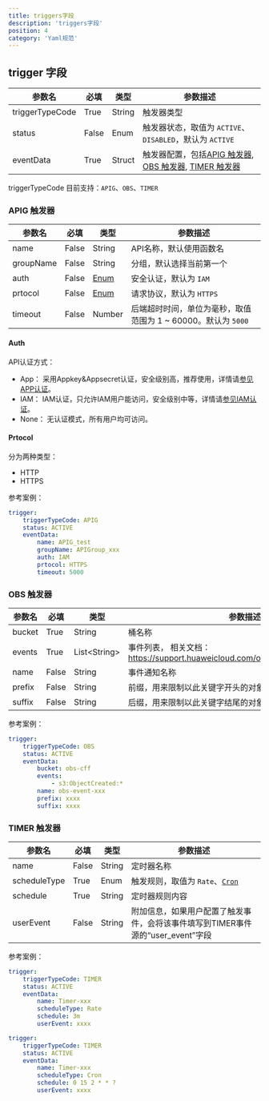 ```yaml
---
title: triggers字段
description: 'triggers字段'
position: 4
category: 'Yaml规范'
---
```


## trigger 字段

| 参数名    | 必填  | 类型   | 参数描述                                                                                                                                                                                                                   |
| --------- | ----- | ------ | -------------------------------------------------------------------------------------------------------------------------------------------------------------------------------------------------------------------------- |
| triggerTypeCode    | True  | String | 触发器类型 |
| status      | False  | Enum   | 触发器状态，取值为 `ACTIVE`、`DISABLED`，默认为 `ACTIVE` |   
| eventData    | True  | Struct | 触发器配置，包括[APIG 触发器](#apig-触发器), [OBS 触发器](#obs-触发器), [TIMER 触发器](#timer-触发器)|

triggerTypeCode 目前支持：`APIG`、`OBS`、`TIMER`


### APIG 触发器

| 参数名            | 必填 | 类型              | 参数描述                    |
| ----------------- | ---- | ----------------- | --------------------------------------------- |
| name              | False | String            | API名称，默认使用函数名             |
| groupName         | False | String           | 分组，默认选择当前第一个                   |
| auth              | False | [Enum](#auth)           | 安全认证，默认为 `IAM`                    |
| prtocol           | False | [Enum](#prtocol)           | 请求协议，默认为 `HTTPS`                    |
| timeout           | False | Number           | 后端超时时间，单位为毫秒，取值范围为 1 ~ 60000。默认为 `5000`      |

#### Auth
API认证方式：

- App： 采用Appkey&Appsecret认证，安全级别高，推荐使用，详情请[参见APP认证](https://support.huaweicloud.com/devg-apig/apig-dev-180907066.html)。
- IAM： IAM认证，只允许IAM用户能访问，安全级别中等，详情请[参见IAM认证](https://support.huaweicloud.com/devg-apig/apig-dev-180307020.html)。
- None： 无认证模式，所有用户均可访问。

#### Prtocol
分为两种类型：

- HTTP
- HTTPS

参考案例：

```yaml
trigger:
    triggerTypeCode: APIG
    status: ACTIVE
    eventData:
        name: APIG_test
        groupName: APIGroup_xxx
        auth: IAM
        prtocol: HTTPS
        timeout: 5000
```

### OBS 触发器

| 参数名            | 必填 | 类型              | 参数描述                    |
| ----------------- | ---- | ----------------- | --------------------------------------------- |
| bucket            | True | String            | 桶名称                                                     |
| events            | True | List\<String\>    | 事件列表， 相关文档：https://support.huaweicloud.com/obs_faq/obs_faq_0051.html    |
| name              | False | String           | 事件通知名称                    |
| prefix            | False | String           | 前缀，用来限制以此关键字开头的对象的事件通知                    |
| suffix            | False | String           | 后缀，用来限制以此关键字结尾的对象的事件通知                   |

参考案例：

```yaml
trigger:
    triggerTypeCode: OBS
    status: ACTIVE
    eventData:
        bucket: obs-cff
        events:
            - s3:ObjectCreated:*
        name: obs-event-xxx
        prefix: xxxx
        suffix: xxxx
```

### TIMER 触发器

| 参数名         | 必填  | 类型    | 参数描述                                            |
| -------------- | ----- | ------- | --------------------------------------------------- |
| name      | False  | String  | 定时器名称 |
| scheduleType         | True  | Enum | 触发规则，取值为 `Rate`、[`Cron`](https://support.huaweicloud.com/usermanual-functiongraph/functiongraph_01_0908.html)                                |
| schedule        | True | String  | 定时器规则内容                        |
| userEvent        | False | String  | 附加信息，如果用户配置了触发事件，会将该事件填写到TIMER事件源的“user_event”字段   |

参考案例：

```yaml
trigger:
    triggerTypeCode: TIMER
    status: ACTIVE
    eventData:
        name: Timer-xxx
        scheduleType: Rate
        schedule: 3m
        userEvent: xxxx

trigger:
    triggerTypeCode: TIMER
    status: ACTIVE
    eventData:
        name: Timer-xxx
        scheduleType: Cron
        schedule: 0 15 2 * * ?
        userEvent: xxxx
```